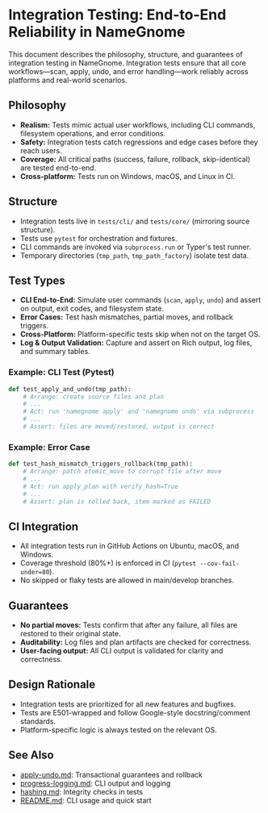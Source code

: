 # Integration Testing: End-to-End Reliability in NameGnome

This document describes the philosophy, structure, and guarantees of
integration testing in NameGnome. Integration tests ensure that all core
workflows—scan, apply, undo, and error handling—work reliably across
platforms and real-world scenarios.

## Philosophy

- **Realism:** Tests mimic actual user workflows, including CLI commands,
  filesystem operations, and error conditions.
- **Safety:** Integration tests catch regressions and edge cases before they
  reach users.
- **Coverage:** All critical paths (success, failure, rollback, skip-identical)
  are tested end-to-end.
- **Cross-platform:** Tests run on Windows, macOS, and Linux in CI.

## Structure

- Integration tests live in `tests/cli/` and `tests/core/` (mirroring source
  structure).
- Tests use `pytest` for orchestration and fixtures.
- CLI commands are invoked via `subprocess.run` or Typer's test runner.
- Temporary directories (`tmp_path`, `tmp_path_factory`) isolate test data.

## Test Types

- **CLI End-to-End:** Simulate user commands (`scan`, `apply`, `undo`) and
  assert on output, exit codes, and filesystem state.
- **Error Cases:** Test hash mismatches, partial moves, and rollback triggers.
- **Cross-Platform:** Platform-specific tests skip when not on the target OS.
- **Log & Output Validation:** Capture and assert on Rich output, log files,
  and summary tables.

### Example: CLI Test (Pytest)

```python
def test_apply_and_undo(tmp_path):
    # Arrange: create source files and plan
    # ...
    # Act: run 'namegnome apply' and 'namegnome undo' via subprocess
    # ...
    # Assert: files are moved/restored, output is correct
```

### Example: Error Case

```python
def test_hash_mismatch_triggers_rollback(tmp_path):
    # Arrange: patch atomic_move to corrupt file after move
    # ...
    # Act: run apply_plan with verify_hash=True
    # ...
    # Assert: plan is rolled back, item marked as FAILED
```

## CI Integration

- All integration tests run in GitHub Actions on Ubuntu, macOS, and Windows.
- Coverage threshold (80%+) is enforced in CI (`pytest --cov-fail-under=80`).
- No skipped or flaky tests are allowed in main/develop branches.

## Guarantees

- **No partial moves:** Tests confirm that after any failure, all files are
  restored to their original state.
- **Auditability:** Log files and plan artifacts are checked for correctness.
- **User-facing output:** All CLI output is validated for clarity and
  correctness.

## Design Rationale

- Integration tests are prioritized for all new features and bugfixes.
- Tests are E501-wrapped and follow Google-style docstring/comment standards.
- Platform-specific logic is always tested on the relevant OS.

## See Also

- [apply-undo.md](apply-undo.md): Transactional guarantees and rollback
- [progress-logging.md](progress-logging.md): CLI output and logging
- [hashing.md](hashing.md): Integrity checks in tests
- [README.md](../README.md): CLI usage and quick start 